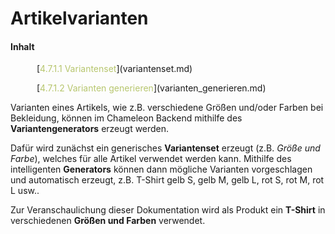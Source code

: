 # Artikelvarianten

#### Inhalt

<p style="text-indent: 3em;">[<span style="color:#B7C66E">4.7.1.1 Variantenset</span>](variantenset.md)

<p style="text-indent: 3em;">[<span style="color:#B7C66E">4.7.1.2 Varianten generieren</span>](varianten_generieren.md)

Varianten eines Artikels, wie z.B. verschiedene Größen und/oder Farben bei Bekleidung, können im Chameleon Backend mithilfe des **Variantengenerators** erzeugt werden.

Dafür wird zunächst ein generisches **Variantenset** erzeugt (z.B. *Größe und Farbe*), welches für alle Artikel verwendet werden kann. Mithilfe des intelligenten **Generators** können dann mögliche Varianten vorgeschlagen und automatisch erzeugt, z.B. T-Shirt gelb S, gelb M, gelb L, rot S, rot M, rot L usw..

Zur Veranschaulichung dieser Dokumentation wird als Produkt ein **T-Shirt** in verschiedenen **Größen und Farben** verwendet.
